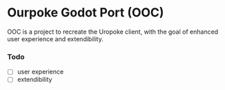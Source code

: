 # Ourpoke Godot Port (OOC)

OOC is a project to recreate the Uropoke client, with the goal of enhanced
user experience and extendibility.

### Todo

- [ ] user experience
- [ ] extendibility
